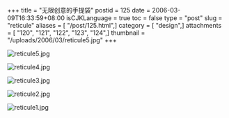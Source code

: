 +++
title = "无限创意的手提袋"
postid = 125
date = 2006-03-09T16:33:59+08:00
isCJKLanguage = true
toc = false
type = "post"
slug = "reticule"
aliases = [ "/post/125.html",]
category = [ "design",]
attachments = [ "120", "121", "122", "123", "124",]
thumbnail = "/uploads/2006/03/reticule5.jpg"
+++


![reticule5.jpg](/uploads/2006/03/reticule5.jpg)

<!--more-->

![reticule4.jpg](/uploads/2006/03/reticule4.jpg)

![reticule3.jpg](/uploads/2006/03/reticule3.jpg)

![reticule2.jpg](/uploads/2006/03/reticule2.jpg)

![reticule1.jpg](/uploads/2006/03/reticule1.jpg)

